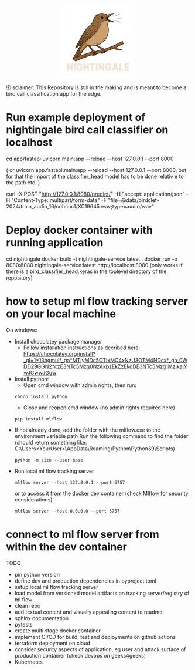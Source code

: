 <p align="center">
  <img src="doc/nightingale_logo.png" alt="Nightingale Logo" width="200"/>
</p>

!Disclaimer: This Repository is still in the making and is meant to become a bird call classification app for the edge.


# Run example deployment of nightingale bird call classifier on localhost

cd app/fastapi
uvicorn main:app --reload --host 127.0.0.1 --port 8000

( or uvicorn app.fastapi.main:app --reload --host 127.0.0.1 --port 8000, but for that the import of the classifier_head model has to be done relativ e to the path etc. )

curl -X POST   "http://127.0.0.1:8080/predict/"   -H "accept: application/json"   -H "Content-Type: multipart/form-data"
 -F "file=@data/birdclef-2024/train_audio_16/cohcuc1/XC19645.wav;type=audio/wav"


# Deploy docker container with running application

cd nightingale
docker build -t nightingale-service:latest .
docker run -p 8080:8080 nightingale-service:latest
http://localhost:8080
(only works if there is a bird_classifier_head.keras in the toplevel directory of the repository)


# how to setup ml flow tracking server on your local machine 
On windows:
* Install chocolatey package manager
    - Follow installation instructions as decribed here: https://chocolatey.org/install?_gl=1*13ngmui*_ga*MTIyMDc5OTIxMC4xNzU3OTM4NDcx*_ga_0WDD29GGN2*czE3NTc5Mzg0NzAkbzEkZzEkdDE3NTc5Mzg1MzIkajYwJGwwJGgw
* Install python:
    - Open cmd window with admin rights, then run:
    ```
    choco install python
    ```
    - Close and reopen cmd window (no admin rights required here)
    ```
    pip install mlflow
    ```
* If not already done, add the folder with the mlflow.exe to  the environment variable path 
    Run the following command to find the folder (should return something like: C:\Users\<YourUser>\AppData\Roaming\Python\Python39\Scripts)
    ```
    python -m site --user-base
    ```
* Run local ml flow tracking server
    ```
    mlflow server --host 127.0.0.1 --port 5757
    ```
    or to access it from the docker dev container (check [Mlflow](https://www.mlflow.org/docs/latest/ml/tracking/server/#tracking-auth) for security considerations)
    ```
    mlflow server --host 0.0.0.0 --port 5757
    ```

# connect to ml flow server from within the dev container

TODO
* pin python version
* define dev and production dependencies in pyproject.toml
* setup local ml flow tracking server
* load model from versioned model artifacts on tracking server/registry of ml flow
* clean repo
* add textual content and visually appealing content to readme
* sphinx documentation
* pytests
* create multi stage docker container
* implement CI/CD for build, test and deployments on github actions
* terraform deployment on cloud
* consider security aspects of application, eg user and attack surface of production container (check devops on geeks4geeks)
* Kubernetes

